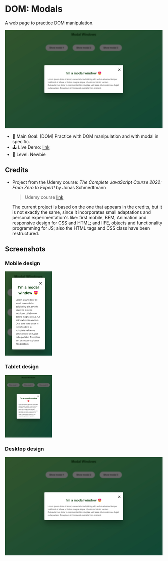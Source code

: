 # DOM: Modals

A web page to practice DOM manipulation.

<img src="./data/screenshot_desktop.jpg" width="600">

- 🎯 Main Goal: [DOM] Practice with DOM manipulation and with modal in specific.
- 🕹️ Live Demo: [link](https://orses.github.io/vanilla_javascript/dom_modal/src/)
- 🔵 Level: Newbie

## Credits

- Project from the Udemy course: _The Complete JavaScript Course 2022: From Zero to Expert!_ by Jonas Schmedtmann

  > Udemy course [link](https://www.udemy.com/course/the-complete-javascript-course/)

  The current project is based on the one that appears in the credits, but it is not exactly the same, since it incorporates small adaptations and personal experimentation's like: first mobile, BEM, Animation and responsive design for CSS and HTML; and IIFE, objects and functionality programming for JS; also the HTML tags and CSS class have been restructured.

## Screenshots

### Mobile design

<img src="./data/screenshot_mobile_375.jpg" width="150">

### Tablet design

<img src="./data/screenshot_tablet.jpg" width="150">

### Desktop design

<img src="./data/screenshot_desktop.jpg" width="600">
